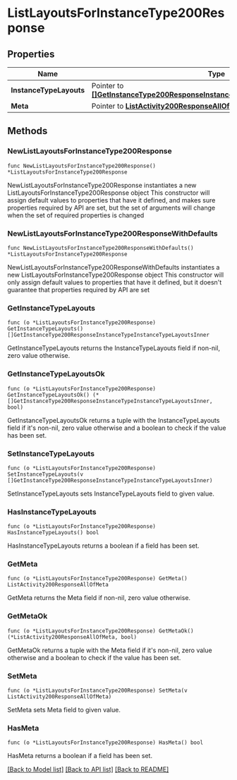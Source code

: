 # ListLayoutsForInstanceType200Response

## Properties

Name | Type | Description | Notes
------------ | ------------- | ------------- | -------------
**InstanceTypeLayouts** | Pointer to [**[]GetInstanceType200ResponseInstanceTypeInstanceTypeLayoutsInner**](GetInstanceType200ResponseInstanceTypeInstanceTypeLayoutsInner.md) |  | [optional] 
**Meta** | Pointer to [**ListActivity200ResponseAllOfMeta**](ListActivity200ResponseAllOfMeta.md) |  | [optional] 

## Methods

### NewListLayoutsForInstanceType200Response

`func NewListLayoutsForInstanceType200Response() *ListLayoutsForInstanceType200Response`

NewListLayoutsForInstanceType200Response instantiates a new ListLayoutsForInstanceType200Response object
This constructor will assign default values to properties that have it defined,
and makes sure properties required by API are set, but the set of arguments
will change when the set of required properties is changed

### NewListLayoutsForInstanceType200ResponseWithDefaults

`func NewListLayoutsForInstanceType200ResponseWithDefaults() *ListLayoutsForInstanceType200Response`

NewListLayoutsForInstanceType200ResponseWithDefaults instantiates a new ListLayoutsForInstanceType200Response object
This constructor will only assign default values to properties that have it defined,
but it doesn't guarantee that properties required by API are set

### GetInstanceTypeLayouts

`func (o *ListLayoutsForInstanceType200Response) GetInstanceTypeLayouts() []GetInstanceType200ResponseInstanceTypeInstanceTypeLayoutsInner`

GetInstanceTypeLayouts returns the InstanceTypeLayouts field if non-nil, zero value otherwise.

### GetInstanceTypeLayoutsOk

`func (o *ListLayoutsForInstanceType200Response) GetInstanceTypeLayoutsOk() (*[]GetInstanceType200ResponseInstanceTypeInstanceTypeLayoutsInner, bool)`

GetInstanceTypeLayoutsOk returns a tuple with the InstanceTypeLayouts field if it's non-nil, zero value otherwise
and a boolean to check if the value has been set.

### SetInstanceTypeLayouts

`func (o *ListLayoutsForInstanceType200Response) SetInstanceTypeLayouts(v []GetInstanceType200ResponseInstanceTypeInstanceTypeLayoutsInner)`

SetInstanceTypeLayouts sets InstanceTypeLayouts field to given value.

### HasInstanceTypeLayouts

`func (o *ListLayoutsForInstanceType200Response) HasInstanceTypeLayouts() bool`

HasInstanceTypeLayouts returns a boolean if a field has been set.

### GetMeta

`func (o *ListLayoutsForInstanceType200Response) GetMeta() ListActivity200ResponseAllOfMeta`

GetMeta returns the Meta field if non-nil, zero value otherwise.

### GetMetaOk

`func (o *ListLayoutsForInstanceType200Response) GetMetaOk() (*ListActivity200ResponseAllOfMeta, bool)`

GetMetaOk returns a tuple with the Meta field if it's non-nil, zero value otherwise
and a boolean to check if the value has been set.

### SetMeta

`func (o *ListLayoutsForInstanceType200Response) SetMeta(v ListActivity200ResponseAllOfMeta)`

SetMeta sets Meta field to given value.

### HasMeta

`func (o *ListLayoutsForInstanceType200Response) HasMeta() bool`

HasMeta returns a boolean if a field has been set.


[[Back to Model list]](../README.md#documentation-for-models) [[Back to API list]](../README.md#documentation-for-api-endpoints) [[Back to README]](../README.md)


